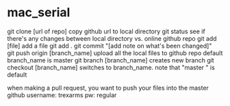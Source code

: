 # mac_serial
git clone [url of repo]
    copy github url to local directory
git status
    see if there's any changes between local directory vs. online github repo
git add [file]
    add a file
git add .
git commit "[add note on what's been changed]"  
git push origin [branch_name]
    upload all the local files to github repo
    default branch_name is master
git branch [branch_name]
    creates new branch
git checkout [branch_name]
switches to branch_name. note that "master " is default

when making a pull request, you want to push your files into the master
github username: trexarms
pw: regular

